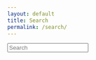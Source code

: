 ```yaml
---
layout: default
title: Search
permalink: /search/
---
```


<form method="get" id="search" action="https://duckduckgo.com/">
<input type="hidden" name="sites" value="mentalpivot.com"/>
<input class="search" type="text" name="q" maxlength="300" placeholder="Search"/>
<input type="submit" value="Search" style="visibility: hidden;" /></form>
